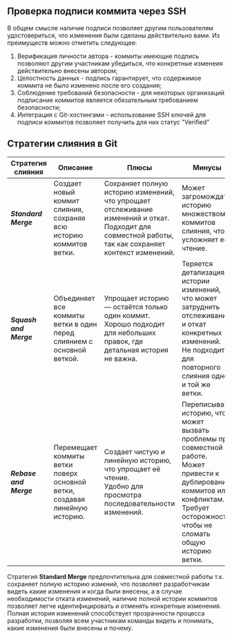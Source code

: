## Проверка подписи коммита через SSH

В общем смысле наличие подписи позволяет другим пользователям удостовериться, что изменения были сделаны действительно вами. Из преимуществ можно отметить следующее:
1. Верификация личности автора - коммиты имеющие подпись позволяют другим участникам убедиться, что конкретные изменеия действительно внесены автором;
2. Целостность данных - подпись гарантирует, что содержимое коммита не было изменено после его создания;
3. Соблюдение требований безопасности - для некоторых организаций подписание коммитов является обязательным требованием безопасности;
4. Интеграция с Git-хостингами - использование SSH ключей для подписи коммитов позволяет получить для них статус "Verified"

## Стратегии слияния в Git

| **Стратегия слияния**  | **Описание**                                                               | **Плюсы**                                                                                                                                                      | **Минусы**                                                                                                                                                                                                |
|------------------------|----------------------------------------------------------------------------|----------------------------------------------------------------------------------------------------------------------------------------------------------------|-----------------------------------------------------------------------------------------------------------------------------------------------------------------------------------------------------------|
| **_Standard Merge_**   | Создает новый коммит слияния, сохраняя всю историю коммитов ветки.         |Сохраняет полную историю изменений, что упрощает отслеживание изменений и откат. <br> Подходит для совместной работы, так как сохраняет контекст изменений. |Может загромождать историю множеством коммитов слияния, что усложняет её чтение.                                                                                                                        |
| **_Squash and Merge_** | Объединяет все коммиты ветки в один перед слиянием с основной веткой.      |Упрощает историю — остаётся только один коммит. <br>Хорошо подходит для небольших правок, где детальная история не важна.                                  |Теряется детализация истории изменений, что может затруднить отслеживание и откат конкретных изменений. <br>Не подходит для повторного слияния одной и той же ветки.                                  |
| **_Rebase and Merge_** | Перемещает коммиты ветки поверх основной ветки, создавая линейную историю. |Создает чистую и линейную историю, что упрощает её чтение. <br>Удобно для просмотра последовательности изменений.                                          |Переписывает историю, что может вызвать проблемы при совместной работе. <br>Может привести к дублированию коммитов или конфликтам. <br>Требует осторожности, чтобы не сломать общую историю ветки.  |

Стратегия **Standard Merge** предпочтительна для совместной работы т.к. сохраняет полную историю измений, что позволяет разработчикам видеть какие изменения и когда были внесены, а в случае необходимости отката изменений, наличие полной истории коммитов позволяет легче идентифицировать и отменять конкретные изменения. Полная история изменений способствует прозрачности процесса разработки, позволяя всем участникам команды видеть и понимать, какие изменения были внесены и почему. 

